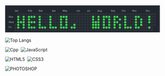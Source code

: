 <a href="README.md"><img src="assets/HELLO, WORLD!.png"></a>

![Top Langs](https://github-readme-stats.vercel.app/api/top-langs/?username=magicalmongoose&layout=compact)

![Cpp](https://img.shields.io/badge/C++-00599C.svg?&style=flat&logo=c%2B%2B&logoColor=white)&nbsp;
![JavaScript](https://img.shields.io/badge/JAVASCRIPT-323330.svg?&style=flat&logo=javascript&logoColor=%23F7DF1E)&nbsp;

![HTML5](https://img.shields.io/badge/HTML5-E34F26.svg?&style=flat&logo=html5&logoColor=white)&nbsp;
![CSS3](https://img.shields.io/badge/CSS3-%231572B6.svg?&style=flat&logo=css3&logoColor=white)&nbsp;

![PHOTOSHOP](https://img.shields.io/badge/PHOTOSHOP-31A8FF.svg?&style=flat&logo=adobe-photoshop&logoColor=white)&nbsp;
